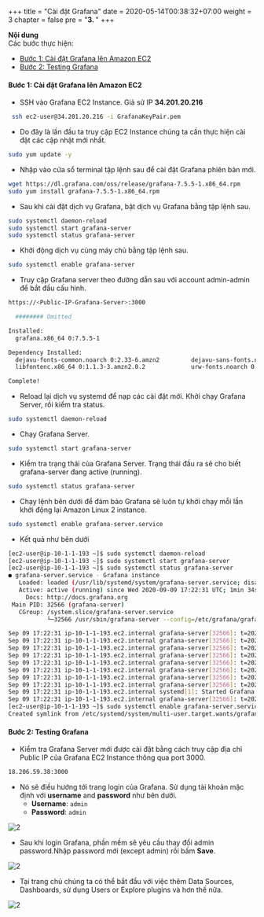 +++
title = "Cài đặt Grafana"
date = 2020-05-14T00:38:32+07:00
weight = 3
chapter = false
pre = "<b>3. </b>"
+++

**Nội dung**  
Các bước thực hiện:
- [Bước 1: Cài đặt Grafana lên Amazon EC2](#bước-1-cài-đặt-grafana-lên-amazon-ec2)
- [Bước 2: Testing Grafana](#bước-2-testing-grafana)

#### Bước 1: Cài đặt Grafana lên Amazon EC2

* SSH vào Grafana EC2 Instance. Giả sử IP **34.201.20.216**

```bash
 ssh ec2-user@34.201.20.216 -i GrafanaKeyPair.pem
```

* Do đây là lần đầu ta truy cập EC2 Instance chúng ta cần thực hiện cài đặt các cập nhật mới nhất.

```bash
sudo yum update -y
```

* Nhập vào cửa sổ terminal tập lệnh sau để cài đặt Grafana phiên bản mới. 

```bash
wget https://dl.grafana.com/oss/release/grafana-7.5.5-1.x86_64.rpm
sudo yum install grafana-7.5.5-1.x86_64.rpm
```

* Sau khi cài đặt dịch vụ Grafana, bật dịch vụ Grafana bằng tập lệnh sau. 

```bash
sudo systemctl daemon-reload
sudo systemctl start grafana-server
sudo systemctl status grafana-server
```

* Khởi động dịch vụ cùng máy chủ bằng tập lệnh sau.

```bash
sudo systemctl enable grafana-server
```

* Truy cập Grafana server theo đường dẫn sau với account admin-admin để bắt đầu cấu hình. 

```bash
https://<Public-IP-Grafana-Server>:3000

  ######## Omitted

Installed:
  grafana.x86_64 0:7.5.5-1

Dependency Installed:
  dejavu-fonts-common.noarch 0:2.33-6.amzn2         dejavu-sans-fonts.noarch 0:2.33-6.amzn2         fontconfig.x86_64 0:2.13.0-4.3.amzn2              fontpackages-filesystem.noarch 0:1.44-8.amzn2
  libfontenc.x86_64 0:1.1.3-3.amzn2.0.2             urw-fonts.noarch 0:2.4-16.amzn2                 xorg-x11-font-utils.x86_64 1:7.5-21.amzn2

Complete!
```

* Reload lại dịch vụ systemd để nạp các cài đặt mới. Khởi chạy Grafana Server, rồi kiểm tra status.

```bash
sudo systemctl daemon-reload
```

* Chạy Grafana Server.

```bash
sudo systemctl start grafana-server
```

* Kiểm tra trạng thái của Grafana Server. Trạng thái đầu ra sẽ cho biết grafana-server đang active (running).

```bash
sudo systemctl status grafana-server
```

* Chạy lệnh bên dưới để đảm bảo Grafana sẽ luôn tự khởi chạy mỗi lần khởi động lại Amazon Linux 2 instance.

```bash
sudo systemctl enable grafana-server.service
```

* Kết quả như bên dưới

```bash
[ec2-user@ip-10-1-1-193 ~]$ sudo systemctl daemon-reload
[ec2-user@ip-10-1-1-193 ~]$ sudo systemctl start grafana-server
[ec2-user@ip-10-1-1-193 ~]$ sudo systemctl status grafana-server
● grafana-server.service - Grafana instance
   Loaded: loaded (/usr/lib/systemd/system/grafana-server.service; disabled; vendor preset: disabled)
   Active: active (running) since Wed 2020-09-09 17:22:31 UTC; 1min 34s ago
     Docs: http://docs.grafana.org
 Main PID: 32566 (grafana-server)
   CGroup: /system.slice/grafana-server.service
           └─32566 /usr/sbin/grafana-server --config=/etc/grafana/grafana.ini --pidfile=/var/run/grafana/grafana-server.pid --packaging=rpm cfg:default.paths.logs=/var/log/grafana cfg:default.paths.data=...

Sep 09 17:22:31 ip-10-1-1-193.ec2.internal grafana-server[32566]: t=2020-09-09T17:22:31+0000 lvl=info msg="Executing migration" logger=migrator id="add unique index user_auth_token.auth_token"
Sep 09 17:22:31 ip-10-1-1-193.ec2.internal grafana-server[32566]: t=2020-09-09T17:22:31+0000 lvl=info msg="Executing migration" logger=migrator id="add unique index user_auth_token.prev_auth_token"
Sep 09 17:22:31 ip-10-1-1-193.ec2.internal grafana-server[32566]: t=2020-09-09T17:22:31+0000 lvl=info msg="Executing migration" logger=migrator id="create cache_data table"
Sep 09 17:22:31 ip-10-1-1-193.ec2.internal grafana-server[32566]: t=2020-09-09T17:22:31+0000 lvl=info msg="Executing migration" logger=migrator id="add unique index cache_data.cache_key"
Sep 09 17:22:31 ip-10-1-1-193.ec2.internal grafana-server[32566]: t=2020-09-09T17:22:31+0000 lvl=info msg="Created default admin" logger=sqlstore user=admin
Sep 09 17:22:31 ip-10-1-1-193.ec2.internal grafana-server[32566]: t=2020-09-09T17:22:31+0000 lvl=info msg="Starting plugin search" logger=plugins
Sep 09 17:22:31 ip-10-1-1-193.ec2.internal grafana-server[32566]: t=2020-09-09T17:22:31+0000 lvl=info msg="Registering plugin" logger=plugins name="Direct Input"
Sep 09 17:22:31 ip-10-1-1-193.ec2.internal grafana-server[32566]: t=2020-09-09T17:22:31+0000 lvl=info msg="External plugins directory created" logger=plugins directory=/var/lib/grafana/plugins
Sep 09 17:22:31 ip-10-1-1-193.ec2.internal systemd[1]: Started Grafana instance.
Sep 09 17:22:31 ip-10-1-1-193.ec2.internal grafana-server[32566]: t=2020-09-09T17:22:31+0000 lvl=info msg="HTTP Server Listen" logger=http.server address=[::]:3000 protocol=http subUrl= socket=
[ec2-user@ip-10-1-1-193 ~]$ sudo systemctl enable grafana-server.service
Created symlink from /etc/systemd/system/multi-user.target.wants/grafana-server.service to /usr/lib/systemd/system/grafana-server.service.
```

#### Bước 2: Testing Grafana

* Kiểm tra Grafana Server mới được cài đặt bằng cách truy cập địa chỉ Public IP của Grafana EC2 Instance thông qua port 3000.

```bash
18.206.59.38:3000
```

* Nó sẽ điều hướng tới trang login của Grafana. Sử dụng tài khoản mặc định với **username** and **password** như bên dưới.
  * **Username**:	`admin`
  * **Password**: `admin`

![2](/images/Firsttime-login-Grafana.PNG?width=30pc)

* Sau khi login Grafana, phần mềm sẽ yêu cầu thay đổi admin password.Nhập password mới (except admin) rồi bấm **Save**. 

![2](/images/Change-Gra-pass.PNG?width=30pc)

* Tại trang chủ chúng ta có thể bắt đầu với việc thêm Data Sources, Dashboards, sử dụng Users or Explore plugins và hơn thế nữa.

![2](/images/grafana-landing.PNG?width=100pc)
